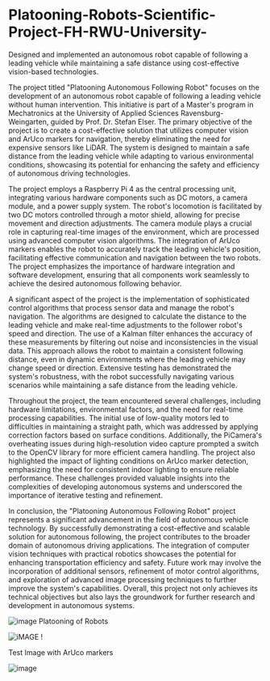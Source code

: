 # Platooning-Robots-Scientific-Project-FH-RWU-University-
Designed and implemented an autonomous robot capable of following a leading vehicle while maintaining a safe distance using cost-effective vision-based technologies.

The project titled "Platooning Autonomous Following Robot" focuses on the development of an autonomous robot capable of following a leading vehicle without human intervention. This initiative is part of a Master's program in Mechatronics at the University of Applied Sciences Ravensburg-Weingarten, guided by Prof. Dr. Stefan Elser. The primary objective of the project is to create a cost-effective solution that utilizes computer vision and ArUco markers for navigation, thereby eliminating the need for expensive sensors like LiDAR. The system is designed to maintain a safe distance from the leading vehicle while adapting to various environmental conditions, showcasing its potential for enhancing the safety and efficiency of autonomous driving technologies.

The project employs a Raspberry Pi 4 as the central processing unit, integrating various hardware components such as DC motors, a camera module, and a power supply system. The robot's locomotion is facilitated by two DC motors controlled through a motor shield, allowing for precise movement and direction adjustments. The camera module plays a crucial role in capturing real-time images of the environment, which are processed using advanced computer vision algorithms. The integration of ArUco markers enables the robot to accurately track the leading vehicle's position, facilitating effective communication and navigation between the two robots. The project emphasizes the importance of hardware integration and software development, ensuring that all components work seamlessly to achieve the desired autonomous following behavior.

A significant aspect of the project is the implementation of sophisticated control algorithms that process sensor data and manage the robot's navigation. The algorithms are designed to calculate the distance to the leading vehicle and make real-time adjustments to the follower robot's speed and direction. The use of a Kalman filter enhances the accuracy of these measurements by filtering out noise and inconsistencies in the visual data. This approach allows the robot to maintain a consistent following distance, even in dynamic environments where the leading vehicle may change speed or direction. Extensive testing has demonstrated the system's robustness, with the robot successfully navigating various scenarios while maintaining a safe distance from the leading vehicle.

Throughout the project, the team encountered several challenges, including hardware limitations, environmental factors, and the need for real-time processing capabilities. The initial use of low-quality motors led to difficulties in maintaining a straight path, which was addressed by applying correction factors based on surface conditions. Additionally, the PiCamera's overheating issues during high-resolution video capture prompted a switch to the OpenCV library for more efficient camera handling. The project also highlighted the impact of lighting conditions on ArUco marker detection, emphasizing the need for consistent indoor lighting to ensure reliable performance. These challenges provided valuable insights into the complexities of developing autonomous systems and underscored the importance of iterative testing and refinement.

In conclusion, the "Platooning Autonomous Following Robot" project represents a significant advancement in the field of autonomous vehicle technology. By successfully demonstrating a cost-effective and scalable solution for autonomous following, the project contributes to the broader domain of autonomous driving applications. The integration of computer vision techniques with practical robotics showcases the potential for enhancing transportation efficiency and safety. Future work may involve the incorporation of additional sensors, refinement of motor control algorithms, and exploration of advanced image processing techniques to further improve the system's capabilities. Overall, this project not only achieves its technical objectives but also lays the groundwork for further research and development in autonomous systems.

![image](https://github.com/user-attachments/assets/0efb2619-3b99-4734-9367-aff14cc3619d)
Platooning of Robots

![iMAGE !](https://github.com/user-attachments/assets/eae1442c-e345-4cbd-bba6-05cc501e34a9)

Test Image with ArUco markers


![image](https://github.com/user-attachments/assets/36d54619-5a44-4606-b309-aafe5cbd5f83) 


